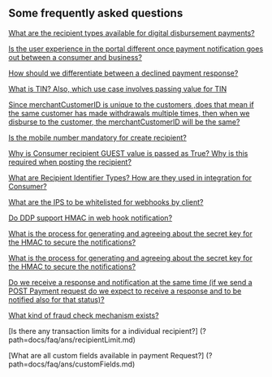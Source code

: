 ## Some frequently asked questions

[What are the recipient types available for digital disbursement payments?](?path=docs/faq/ans/recipientTypes.md)

[Is the user experience in the portal different once payment notification goes out between a consumer and business?](?path=docs/faq/ans/usrExp.md)

[How should we differentiate between a declined payment response?](?path=docs/faq/ans/dpr.md)

[What is TIN? Also, which use case involves passing value for TIN](?path=docs/faq/ans/tin.md)

[Since merchantCustomerID is unique to the customers ,does that mean if the same customer has made withdrawals multiple times, then when we disburse to the customer, the merchantCustomerID will be the same?](?path=docs/faq/ans/uniquMCID.md)

[Is the mobile number mandatory for create recipient?](?path=docs/faq/ans/isMobile.md)

[Why is Consumer recipient GUEST value is passed as True? Why is this required when posting the recipient?](?path=docs/faq/ans/recipientGuest.md)

[What are Recipient Identifier Types? How are they used in integration for Consumer?](?path=docs/faq/ans/recipientIdentifier.md)

[What are the IPS to be whitelisted for webhooks by client?](?path=docs/faq/ans/webhookIP.md)

[Do DDP support HMAC in web hook notification?](?path=docs/faq/ans/webhookNotification.md)

[What is the process for generating and agreeing about the secret key for the HMAC to secure the notifications?](?path=docs/faq/ans/hmacgeneration.md)

[What is the process for generating and agreeing about the secret key for the HMAC to secure the notifications?](?path=docs/faq/ans/environmentURL.md)

[Do we receive a response and notification at the same time (if we send a POST Payment request do we expect to receive a response and to be notified also for that status)?](?path=docs/faq/ans/notificationResponse.md)

[What kind of fraud check mechanism exists?](?path=docs/faq/ans/fraudcheck.md)

[Is there any transaction limits for a individual recipient?] (?path=docs/faq/ans/recipientLimit.md)

[What are all custom fields available in payment Request?] (?path=docs/faq/ans/customFields.md)